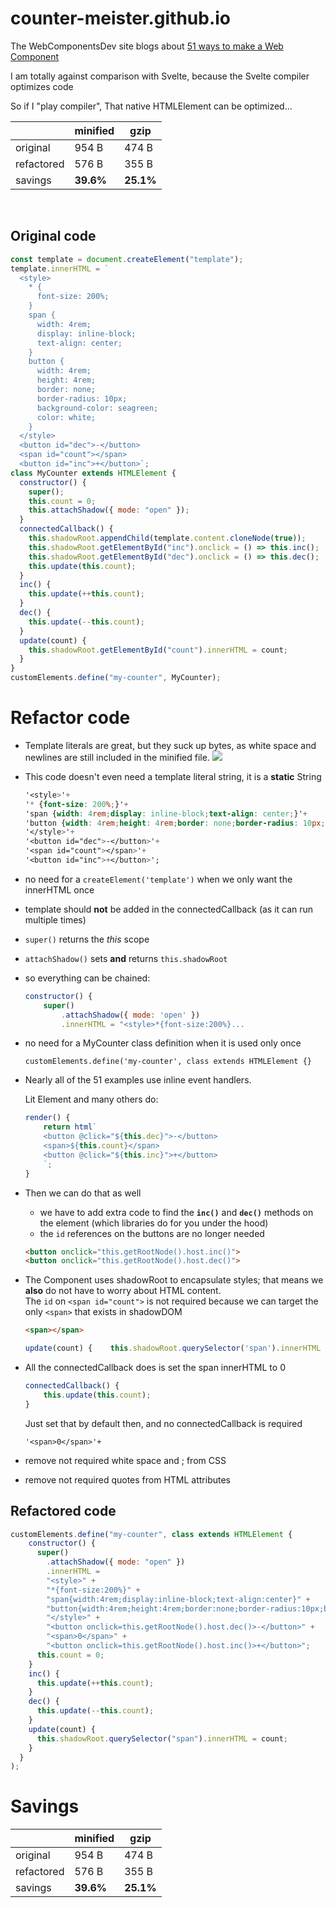 # counter-meister.github.io

The WebComponentsDev site blogs about [51 ways to make a Web Component](https://webcomponents.dev/blog/all-the-ways-to-make-a-web-component/)

I am totally against comparison with Svelte, because the Svelte compiler optimizes code

So if I "play compiler", That native HTMLElement can be optimized...


| |minified|gzip|
|---|---|---|
|original|954 B|474 B|
|refactored|576 B|355 B|
|savings|**39.6%**|**25.1%**|

<br>

## Original code

````javascript
const template = document.createElement("template");
template.innerHTML = `
  <style>
    * {
      font-size: 200%;
    }
    span {
      width: 4rem;
      display: inline-block;
      text-align: center;
    }
    button {
      width: 4rem;
      height: 4rem;
      border: none;
      border-radius: 10px;
      background-color: seagreen;
      color: white;
    }
  </style>
  <button id="dec">-</button>
  <span id="count"></span>
  <button id="inc">+</button>`;
class MyCounter extends HTMLElement {
  constructor() {
    super();
    this.count = 0;
    this.attachShadow({ mode: "open" });
  }
  connectedCallback() {
    this.shadowRoot.appendChild(template.content.cloneNode(true));
    this.shadowRoot.getElementById("inc").onclick = () => this.inc();
    this.shadowRoot.getElementById("dec").onclick = () => this.dec();
    this.update(this.count);
  }
  inc() {
    this.update(++this.count);
  }
  dec() {
    this.update(--this.count);
  }
  update(count) {
    this.shadowRoot.getElementById("count").innerHTML = count;
  }
}
customElements.define("my-counter", MyCounter);
````


# Refactor code


* Template literals are great, but they suck up bytes, as white space and newlines are still included in the minified file.
      ![](https://i.imgur.com/eqAy1Ba.png)

* This code doesn't even need a template literal string, it is a **static** String


    ````css
    '<style>'+
    '* {font-size: 200%;}'+
    'span {width: 4rem;display: inline-block;text-align: center;}'+
    'button {width: 4rem;height: 4rem;border: none;border-radius: 10px;background-color: seagreen;color: white}'+
    '</style>'+
    '<button id="dec">-</button>'+
    '<span id="count"></span>'+
    '<button id="inc">+</button>';
    ````

* no need for a ``createElement('template')`` when we only want the innerHTML once

* template should **not** be added in the connectedCallback (as it can run multiple times)

* ``super()`` returns the _this_ scope
* ``attachShadow()`` sets **and** returns ``this.shadowRoot``
* so everything can be chained:

    ````javascript
    constructor() {
        super()
            .attachShadow({ mode: 'open' })
            .innerHTML = "<style>*{font-size:200%}...
    ````

* no need for a MyCounter class definition when it is used only once

  ``customElements.define('my-counter', class extends HTMLElement {}``


* Nearly all of the 51 examples use inline event handlers.

  Lit Element and many others do:

    ````js
    render() {
        return html`
        <button @click="${this.dec}">-</button>
        <span>${this.count}</span>
        <button @click="${this.inc}">+</button>
        `;
    }
    ````
* Then we can do that as well

   * we have to add extra code to find the **``inc()``** and **``dec()``** methods on the element (which libraries do for you under the hood)
   * the ``id`` references on the buttons are no longer needed

    ````html
    <button onclick="this.getRootNode().host.inc()">
    <button onclick="this.getRootNode().host.dec()">
    ````

* The Component uses shadowRoot to encapsulate styles; that means we **also** do not have to worry about HTML content.  
The  ``id`` on ``<span id="count">`` is not required because we can target the only ``<span>`` that exists in shadowDOM

    ````html
    <span></span>
    ````

    ````javascript
    update(count) {    this.shadowRoot.querySelector('span').innerHTML = count  }
    ````

* All the connectedCallback does is set the span innerHTML to 0
    ````js
    connectedCallback() {
        this.update(this.count);
    }
    ````

    Just set that by default then, and no connectedCallback is required

    ````
    '<span>0</span>'+
    ````

* remove not required white space and ; from CSS
* remove not required quotes from HTML attributes
## Refactored code
````js
customElements.define("my-counter", class extends HTMLElement {
    constructor() {
      super()
        .attachShadow({ mode: "open" })
        .innerHTML =
        "<style>" +
        "*{font-size:200%}" +
        "span{width:4rem;display:inline-block;text-align:center}" +
        "button{width:4rem;height:4rem;border:none;border-radius:10px;background-color:seagreen;color:white}" +
        "</style>" +
        "<button onclick=this.getRootNode().host.dec()>-</button>" +
        "<span>0</span>" +
        "<button onclick=this.getRootNode().host.inc()>+</button>";
      this.count = 0;
    }
    inc() {
      this.update(++this.count);
    }
    dec() {
      this.update(--this.count);
    }
    update(count) {
      this.shadowRoot.querySelector("span").innerHTML = count;
    }
  }
);
````

# Savings

| |minified|gzip|
|---|---|---|
|original|954 B|474 B|
|refactored|576 B|355 B|
|savings|**39.6%**|**25.1%**|
